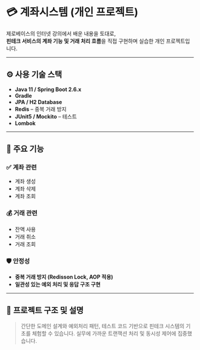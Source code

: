 # 💳 계좌시스템 (개인 프로젝트)

제로베이스의 인터넷 강의에서 배운 내용을 토대로,  
**핀테크 서비스의 계좌 기능 및 거래 처리 흐름**을 직접 구현하며 실습한 개인 프로젝트입니다.

---

## ⚙️ 사용 기술 스택

- **Java 11 / Spring Boot 2.6.x**
- **Gradle**
- **JPA / H2 Database**
- **Redis** – 중복 거래 방지
- **JUnit5 / Mockito** – 테스트
- **Lombok**

---

## 📌 주요 기능

### ✅ 계좌 관련
- 계좌 생성
- 계좌 삭제
- 계좌 조회

### 💰 거래 관련
- 잔액 사용
- 거래 취소
- 거래 조회

### 🛡 안정성
- **중복 거래 방지 (Redisson Lock, AOP 적용)**
- **일관성 있는 예외 처리 및 응답 구조 구현**

---

## 📁 프로젝트 구조 및 설명

> 간단한 도메인 설계와 예외처리 패턴, 테스트 코드 기반으로 핀테크 시스템의 기초를 체험할 수 있습니다.
> 실무에 가까운 트랜잭션 처리 및 동시성 제어에 집중했습니다.

